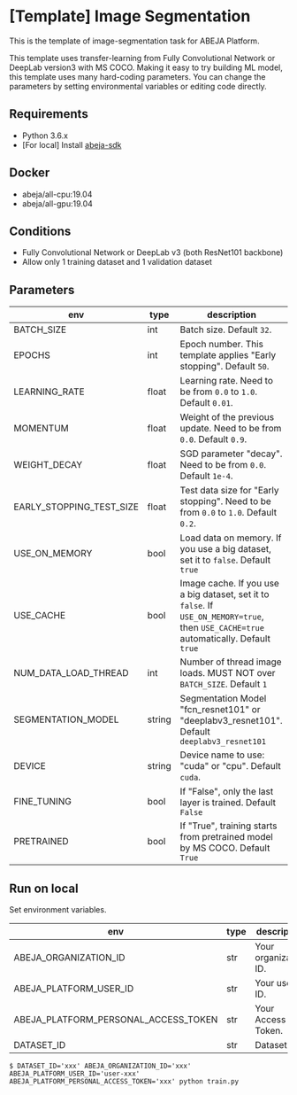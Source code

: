 # [Template] Image Segmentation
This is the template of image-segmentation task for ABEJA Platform.

This template uses transfer-learning from Fully Convolutional Network or DeepLab version3 with MS COCO. Making it easy to try building ML model, this template uses many hard-coding parameters. You can change the parameters by setting environmental variables or editing code directly.



## Requirements
- Python 3.6.x
- [For local] Install [abeja-sdk](https://developers.abeja.io/sdk/)


## Docker
- abeja/all-cpu:19.04
- abeja/all-gpu:19.04


## Conditions
- Fully Convolutional Network or DeepLab v3 (both ResNet101 backbone)
- Allow only 1 training dataset and 1 validation dataset


## Parameters
| env | type | description |
| --- | --- | --- |
| BATCH_SIZE | int | Batch size. Default `32`. |
| EPOCHS | int | Epoch number. This template applies "Early stopping". Default `50`. |
| LEARNING_RATE | float | Learning rate. Need to be from `0.0` to `1.0`. Default `0.01`. |
| MOMENTUM | float | Weight of the previous update. Need to be from `0.0`. Default `0.9`. |
| WEIGHT_DECAY | float | SGD parameter "decay". Need to be from `0.0`. Default `1e-4`. |
| EARLY_STOPPING_TEST_SIZE | float | Test data size for "Early stopping". Need to be from `0.0` to `1.0`. Default `0.2`. |
| USE_ON_MEMORY | bool | Load data on memory. If you use a big dataset, set it to `false`. Default `true` |
| USE_CACHE | bool | Image cache. If you use a big dataset, set it to `false`. If `USE_ON_MEMORY=true`, then `USE_CACHE=true` automatically. Default `true` |
| NUM_DATA_LOAD_THREAD | int | Number of thread image loads. MUST NOT over `BATCH_SIZE`. Default `1` |
| SEGMENTATION_MODEL | string | Segmentation Model "fcn_resnet101" or "deeplabv3_resnet101". Default `deeplabv3_resnet101` |
| DEVICE | string | Device name to use: "cuda" or "cpu". Default `cuda`. |
| FINE_TUNING | bool | If "False", only the last layer is trained. Default `False` |
| PRETRAINED | bool | If "True", training starts from pretrained model by MS COCO. Default `True` |


## Run on local
Set environment variables.

| env | type | description |
| --- | --- | --- |
| ABEJA_ORGANIZATION_ID | str | Your organization ID. |
| ABEJA_PLATFORM_USER_ID | str | Your user ID. |
| ABEJA_PLATFORM_PERSONAL_ACCESS_TOKEN | str | Your Access Token. |
| DATASET_ID | str | Dataset ID. |

```
$ DATASET_ID='xxx' ABEJA_ORGANIZATION_ID='xxx' ABEJA_PLATFORM_USER_ID='user-xxx' ABEJA_PLATFORM_PERSONAL_ACCESS_TOKEN='xxx' python train.py
```
